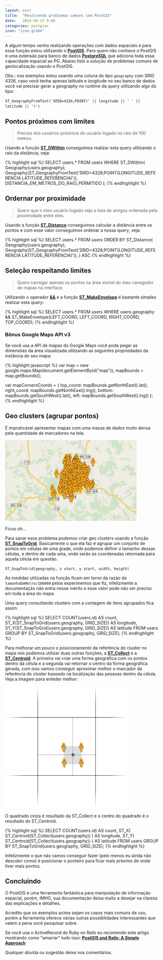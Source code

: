 ```yaml
---
layout: post
title:  "Resolvendo problemas comuns com PostGIS"
date:   2014-09-15 9:00
categories: postgres
icon: "icon-globe"
---
```


A algum tempo venho realizando operações com dados espaciais e para essa função estou utilizando o **[PostGIS](http://postgis.net/)**. Para quem não conhece o PostGIS é uma extensão para banco de dados **[PostgreSQL](http://www.postgresql.org/)** que adiciona toda essa capacidade espacial ao PG. Abaixo listo a solução de problemas comuns de geolocalização usando o PostGIS.

Obs.: nos exemplos estou usando uma coluna do tipo `geography` com SRID 4326, caso você tenha apenas latitude e longitude no seu banco de dados você vai precisar gerar a geography no runtime da query utilizando algo do tipo:

`ST_GeographyFromText('SRID=4326;POINT(' || longitude || ' ' || latitude || ')')`

## Pontos próximos com limites
> Preciso dos usuários próximos do usuário logado no raio de 100 metros.

Usando a função **[ST_DWithin](http://postgis.refractions.net/docs/ST_Within.html)** conseguimos realizar esta query utilizando o raio da distância, veja:

{% highlight sql %}
SELECT
  users.*
FROM
  users
WHERE
  ST_DWithin(
    Geography(users.geography),
    Geography(ST_GeographyFromText('SRID=4326;POINT(LONGITUDE_REFERENCIA LATITUDE_REFERENCIA)')),
    DISTANCIA_EM_METROS_DO_RAIO_PERMITIDO
  );
{% endhighlight %}

## Ordernar por proximidade
> Quero que o meu usuário logado veja a lista de amigos ordenada pela proximidade entre eles.

Usando a função **[ST_Distance](http://postgis.refractions.net/docs/ST_Distance.html)** conseguimos calcular a distância entre os pontos e com esse valor conseguimos ordenar a nossa query, veja:

{% highlight sql %}
SELECT
  users.*
FROM
  users
ORDER BY
  ST_Distance(
    Geography(users.geography),
    Geography(ST_GeographyFromText('SRID=4326;POINT(LONGITUDE_REFERENCIA LATITUDE_REFERENCIA)')),
  ) ASC
{% endhighlight %}

## Seleção respeitando limites
> Quero carregar apenas os pontos na área visível do meu navegador de mapas na interface.

Utilizando o operador **[&&](http://postgis.net/docs/geometry_overlaps.html)** e a função **[ST_MakeEnvelope](http://postgis.net/docs/ST_MakeEnvelope.html)** é bastante simples realizar esta query:

{% highlight sql %}
SELECT
  users.*
FROM
  users
WHERE
  users.geography &&
    ST_MakeEnvelope(LEFT_COORD, LEFT_COORD, RIGHT_COORD, TOP_COORD);
{% endhighlight %}

### Bônus Google Maps API v3
Se você usa a API de mapas do Google Maps você pode pegar as dimensões da área visualizada utilizando as seguintes propriedades da instância do seu mapa:


{% highlight javascript %}
var map = new google.maps.Map(document.getElementById("map")),
    mapBounds = map.getBounds();

var mapCornersCoords = {
  top_coord: mapBounds.getNorthEast().lat(),
  right_coord: mapBounds.getNorthEast().lng(),
  bottom: mapBounds.getSouthWest().lat(),
  left: mapBounds.getSouthWest().lng()
};
{% endhighlight %}

## Geo clusters (agrupar pontos)
É impraticável apresentar mapas com uma massa de dados muito densa pela quantidade de marcadores na tela.

<div class="image-container">
  <img src="/images/too-many-dots.png" class="image-with-shadow"/>
  <p class="legend">Ficou oh...</p>
</div>

Para sanar esse problema podemos criar geo clusters usando a função **[ST_SnapToGrid](http://postgis.net/docs/ST_SnapToGrid.html)**. Basicamente o que ela faz é agrupar um conjunto de pontos em células de uma grade, onde podemos definir o tamanho dessas células, e dentro de cada uma, onde serão as coordenadas retornada para aquela célula em questão.

`ST_SnapToGrid(geography, x start, y start, width, heigth)`

As medidas utilizadas na função ficam em torno da razão de `tamanhoEmMetro/100000` pelos experimentos que fiz, infelizmente a documentação não entra nesse mérito e esse valor pode não ser preciso em toda a área do mapa.

Uma query consultando clusters com a contagem de itens agrupados fica assim:

{% highlight sql %}
SELECT
  COUNT(users.id) AS count,
  ST_X(ST_SnapToGrid(users.geography, GRID_SIZE)) AS longitude,
  ST_Y(ST_SnapToGrid(users.geography, GRID_SIZE)) AS latitude
FROM
  users
GROUP BY
  ST_SnapToGrid(users.geography, GRID_SIZE);
{% endhighlight %}

Para melhorar um pouco o posicionamento da referência do cluster no mapa nós podemos utilizar duas outras funções, a **[ST_Collect](http://postgis.net/docs/ST_Collect.html)** e a **[ST_Centroid](http://postgis.net/docs/ST_Centroid.html)**. A primeira vai criar uma forma geográfica com os pontos dentro da célula e a segunda vai retornar o centro da forma geográfica gerada, com isso vamos conseguir aproximar melhor o marcador da referência do cluster baseado na localização das pessoas dentro da célula. Veja a imagem para enteder melhor:

<div class="image-container">
  <img src="/images/postgis-grid-center.png"/>
  <p class="legend">O quadrado cinza é resultado da ST_Collect e o centro do quadrado é o resultado do ST_Centroid.</p>
</div>

{% highlight sql %}
SELECT
  COUNT(users.id) AS count,
  ST_X(
    ST_Centroid(ST_Collect(users.geography))
  ) AS longitude,
  ST_Y(
    ST_Centroid(ST_Collect(users.geography))
  ) AS latitude
FROM
  users
GROUP BY
  ST_SnapToGrid(users.geography, GRID_SIZE);
{% endhighlight %}

Infelizmente o que não vamos conseguir fazer (pelo menos eu ainda não descobri como) é posicionar o ponteiro para ficar mais próximo de onde tiver mais pontos.

## Concluindo
O PostGIS é uma ferramenta fantástica para manipulação de informação espacial, porém, IMHO, sua documentação deixa muito a desejar na clareza das explicações e detalhes.

Acredito que os exemplos acima sejam os casos mais comuns de uso, porém a ferramenta oferece várias outras possibilidades interessantes que valem a pena você pesquisar sobre.

Se você usa o ActiveRecord do Ruby on Rails eu recomendo este artigo mostrando como "amarrar" tudo isso: **[PostGIS and Rails: A Simple Approach](http://ngauthier.com/2013/08/postgis-and-rails-a-simple-approach.html)**

Qualquer dúvida ou sugestão deixe nos comentários.
